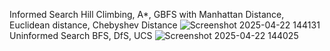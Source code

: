 Informed Search
Hill Climbing, A*, GBFS with Manhattan Distance, Euclidean distance, Chebyshev Distance
![Screenshot 2025-04-22 144131](https://github.com/user-attachments/assets/6059093c-a2ed-4972-ae7a-1142a3745f6c)
Uninformed Search
BFS, DfS, UCS
![Screenshot 2025-04-22 144025](https://github.com/user-attachments/assets/c51df08d-1417-4177-b725-0472ed984a78)
